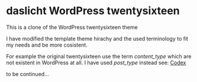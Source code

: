 # daslicht WordPress twentysixteen

This is a clone of the WordPress twentysixteen theme

I have modified the template theme hirachy and the used terminology to fit my needs and be more cosistent.

For example the original twentysixteen use the term *content_type* which are not existent in WordPress at all. 
I have used *post_type* instead
see: 
[Codex](https://codex.wordpress.org/Post_Types)

to be continued...
